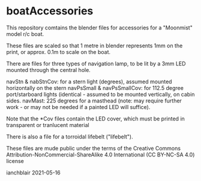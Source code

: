 # boatAccessories

This repository comtains the blender files for accessories for a "Moonmist" model r/c boat.

These files are scaled so that 1 metre in blender represents 1mm on the print, or approx. 0.1m to scale on the boat. 

There are files for three types of navigation lamp, to be lit by a 3mm LED mounted through the central hole.

navStn  & nabStnCov: for a stern light (degrees), assumed mounted horizontally on the stern
navPsSmall & navPsSmallCov: for 112.5 degree port/starboard lights (identical - assumed to be mounted vertically, on cabin sides.
navMast: 225 degrees for a masthead (note: may require further work - or may not be needed if a painted LED will suffice).

Note that the *Cov files contain the LED cover, which must be printed in transparent or tranlucent material

There is also a file for a torroidal lifebelt ("lifebelt").

These files are mude public under the terms of the Creative Commons Attribution-NonCommercial-ShareAlike 4.0 International (CC BY-NC-SA 4.0) license

ianchblair 2021-05-16
